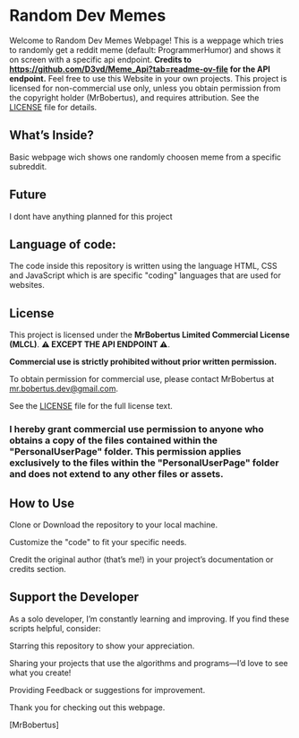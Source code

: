 # Random Dev Memes
Welcome to Random Dev Memes Webpage! This is a weppage which tries to randomly get a reddit meme (default: ProgrammerHumor) and shows it on screen with a specific api endpoint. **Credits to https://github.com/D3vd/Meme_Api?tab=readme-ov-file for the API endpoint.** Feel free to use this Website in your own projects. This project is licensed for non-commercial use only, unless you obtain permission from the copyright holder (MrBobertus), and requires attribution. See the [LICENSE](https://github.com/MrBobertus/Important-Documents/blob/main/MLCL%20-%20MrBobertus%20Limited%20Commercial%20License.md) file for details.

## What’s Inside?
Basic webpage wich shows one randomly choosen meme from a specific subreddit.

## Future
I dont have anything planned for this project

## Language of code:
The code inside this repository is written using the language HTML, CSS and JavaScript which is are specific "coding" languages that are used for websites.

## License

This project is licensed under the **MrBobertus Limited Commercial License (MLCL)**. **⚠ EXCEPT THE API ENDPOINT ⚠**.

**Commercial use is strictly prohibited without prior written permission.**

To obtain permission for commercial use, please contact MrBobertus at mr.bobertus.dev@gmail.com.

See the [LICENSE](https://github.com/MrBobertus/Important-Documents/blob/main/MLCL%20-%20MrBobertus%20Limited%20Commercial%20License.md) file for the full license text.

### I hereby grant commercial use permission to anyone who obtains a copy of the files contained within the "PersonalUserPage" folder. This permission applies exclusively to the files within the "PersonalUserPage" folder and does not extend to any other files or assets.

## How to Use
Clone or Download the repository to your local machine.

Customize the "code" to fit your specific needs.

Credit the original author (that’s me!) in your project’s documentation or credits section.

## Support the Developer
As a solo developer, I’m constantly learning and improving. If you find these scripts helpful, consider:

Starring this repository to show your appreciation.

Sharing your projects that use the algorithms and programs—I’d love to see what you create!

Providing Feedback or suggestions for improvement.

Thank you for checking out this webpage.

[MrBobertus]
